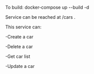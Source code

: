 To build: docker-compose up --build -d

Service can be reached at /cars .

This service can:

-Create a car

-Delete a car

-Get car list

-Update a car
